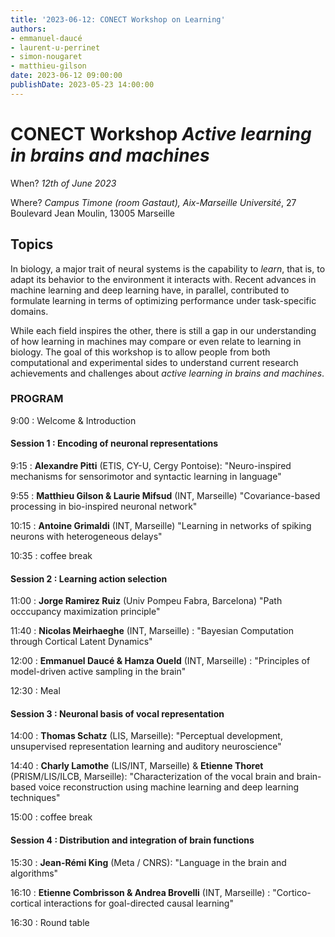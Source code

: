 ```yaml
---
title: '2023-06-12: CONECT Workshop on Learning'
authors:
- emmanuel-daucé
- laurent-u-perrinet
- simon-nougaret
- matthieu-gilson
date: 2023-06-12 09:00:00
publishDate: 2023-05-23 14:00:00
---
```


# CONECT Workshop *Active learning in brains and machines*

When? *12th of June 2023*

Where? *Campus Timone (room Gastaut), Aix-Marseille Université*, 27 Boulevard Jean Moulin, 13005 Marseille


## Topics

In biology, a major trait of neural systems is the capability to *learn*, that is, to adapt its behavior to the environment it interacts with. Recent advances in machine learning and deep learning have, in parallel, contributed to formulate learning in terms of optimizing performance under task-specific domains.

While each field inspires the other, there is still a gap in our understanding of how learning in machines may compare or even relate to learning in biology. The goal of this workshop is to allow people from both computational and experimental sides to understand current research achievements and challenges about *active learning in brains and machines*.


### PROGRAM

9:00 : Welcome & Introduction

#### Session 1 : Encoding of neuronal representations

9:15 : **__Alexandre Pitti__** (ETIS, CY-U, Cergy Pontoise): "Neuro-inspired mechanisms for sensorimotor and syntactic learning in language"

9:55 : **Matthieu Gilson & Laurie Mifsud** (INT, Marseille) "Covariance-based processing in bio-inspired neuronal network"

10:15 : **Antoine Grimaldi** (INT, Marseille) "Learning in networks of spiking neurons with heterogeneous delays"

10:35 : coffee break

#### Session 2 : Learning action selection 

11:00 : **__Jorge Ramirez Ruiz__** (Univ Pompeu Fabra, Barcelona) "Path occcupancy maximization principle"

11:40 : **Nicolas Meirhaeghe** (INT, Marseille) : "Bayesian Computation through Cortical Latent Dynamics"

12:00 : **Emmanuel Daucé & Hamza Oueld** (INT, Marseille) : "Principles of model-driven active sampling in the brain"

12:30 : Meal

#### Session 3 : Neuronal basis of vocal representation

14:00 : **__Thomas Schatz__** (LIS, Marseille): "Perceptual development, unsupervised representation learning and auditory neuroscience"

14:40 : **Charly Lamothe** (LIS/INT, Marseille)  & **Etienne Thoret** (PRISM/LIS/ILCB, Marseille): "Characterization of the vocal brain and brain-based voice reconstruction using machine learning and deep learning techniques"

15:00 : coffee break

#### Session 4 : Distribution and integration of brain functions

15:30 : **__Jean-Rémi King__** (Meta / CNRS): "Language in the brain and algorithms"

16:10 : **Etienne Combrisson & Andrea Brovelli** (INT, Marseille) : "Cortico-cortical interactions for goal-directed causal learning"

16:30 : Round table
 
